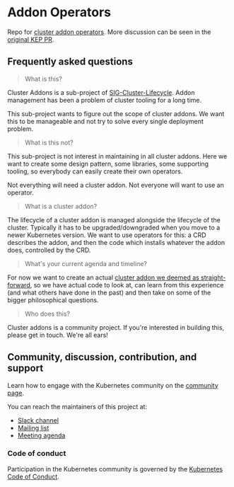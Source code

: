 # Addon Operators

Repo for [cluster addon operators](https://github.com/kubernetes/enhancements/blob/master/keps/sig-cluster-lifecycle/addons/0035-20190128-addons-via-operators.md). More discussion can be seen in the [original KEP PR](https://github.com/kubernetes/enhancements/pull/746).

## Frequently asked questions

> What is this?

Cluster Addons is a sub-project of [SIG-Cluster-Lifecycle](https://github.com/kubernetes/community/tree/master/sig-cluster-lifecycle). Addon management has been a problem of cluster tooling for a long time.

This sub-project wants to figure out the scope of cluster addons. We want this to be manageable and not try to solve every single deployment problem.

> What is this not?

This sub-project is not interest in maintaining in all cluster addons. Here we want to create some design pattern, some libraries, some supporting tooling, so everybody can easily create their own operators.

Not everything will need a cluster addon. Not everyone will want to use an operator.

> What is a cluster addon?

The lifecycle of a cluster addon is managed alongside the lifecycle of the cluster. Typically it has to be upgraded/downgraded when you move to a newer Kubernetes version. We want to use operators for this: a CRD describes the addon, and then the code which installs whatever the addon does, controlled by the CRD.

> What's your current agenda and timeline?

For now we want to create an actual [cluster addon we deemed as straight-forward](https://github.com/kubernetes-sigs/addon-operators/issues/3), so we have actual code to look at, can learn from this experience (and what others have done in the past) and then take on some of the bigger philosophical questions.

> Who does this?

Cluster addons is a community project. If you're interested in building this, please get in touch. We're all ears!

## Community, discussion, contribution, and support

Learn how to engage with the Kubernetes community on the [community page](http://kubernetes.io/community/).

You can reach the maintainers of this project at:

- [Slack channel](https://kubernetes.slack.com/messages/cluster-addons)
- [Mailing list](https://groups.google.com/forum/#!forum/kubernetes-sig-cluster-lifecycle)
- [Meeting agenda](https://docs.google.com/document/d/10_tl_SXcFGb-2109QpcFVrdrfnVEuQ05MBrXtasB0vk/edit#)

### Code of conduct

Participation in the Kubernetes community is governed by the [Kubernetes Code of Conduct](code-of-conduct.md).

